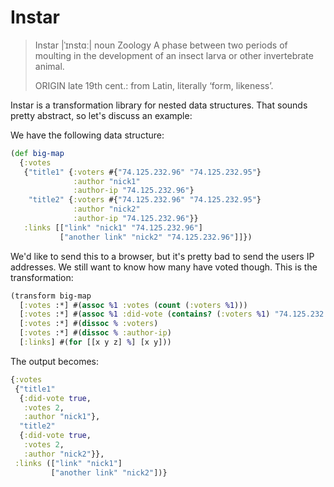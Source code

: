 # Instar

> Instar |ˈɪnstɑː|
> noun Zoology
> A phase between two periods of moulting in the development of an insect larva or other invertebrate animal.
>
> ORIGIN late 19th cent.: from Latin, literally ‘form, likeness’.

Instar is a transformation library for nested data structures. That sounds
pretty abstract, so let's discuss an example:

We have the following data structure:

```clojure
(def big-map
  {:votes
   {"title1" {:voters #{"74.125.232.96" "74.125.232.95"}
              :author "nick1"
              :author-ip "74.125.232.96"}
    "title2" {:voters #{"74.125.232.96" "74.125.232.95"}
              :author "nick2"
              :author-ip "74.125.232.96"}}
   :links [["link" "nick1" "74.125.232.96"]
           ["another link" "nick2" "74.125.232.96"]]})

```

We'd like to send this to a browser, but it's pretty bad to send the users IP
addresses. We still want to know how many have voted though. This is the
transformation:

```clojure
(transform big-map
  [:votes :*] #(assoc %1 :votes (count (:voters %1)))
  [:votes :*] #(assoc %1 :did-vote (contains? (:voters %1) "74.125.232.96"))
  [:votes :*] #(dissoc % :voters)
  [:votes :*] #(dissoc % :author-ip)
  [:links] #(for [[x y z] %] [x y]))
```

The output becomes:

```clojure
{:votes
 {"title1"
  {:did-vote true,
   :votes 2,
   :author "nick1"},
  "title2"
  {:did-vote true,
   :votes 2,
   :author "nick2"}},
 :links (["link" "nick1"]
         ["another link" "nick2"])}
```

